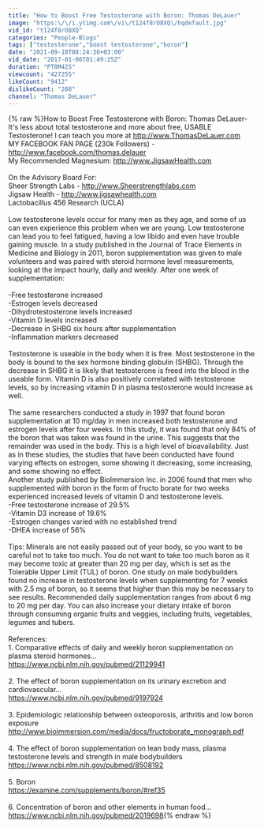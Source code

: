 ```yaml
---
title: "How to Boost Free Testosterone with Boron: Thomas DeLauer"
image: "https:\/\/i.ytimg.com\/vi\/t124f8rO8XQ\/hqdefault.jpg"
vid_id: "t124f8rO8XQ"
categories: "People-Blogs"
tags: ["testosterone","boost testosterone","boron"]
date: "2021-09-18T08:24:36+03:00"
vid_date: "2017-01-06T01:49:25Z"
duration: "PT8M42S"
viewcount: "427255"
likeCount: "9412"
dislikeCount: "208"
channel: "Thomas DeLauer"
---
```

{% raw %}How to Boost Free Testosterone with Boron: Thomas DeLauer- <br />It's less about total testosterone and more about free, USABLE Testosterone! I can teach you more at <a rel="nofollow" target="blank" href="http://www.ThomasDeLauer.com">http://www.ThomasDeLauer.com</a><br />MY FACEBOOK FAN PAGE (230k Followers) - <a rel="nofollow" target="blank" href="http://www.facebook.com/thomas.delauer">http://www.facebook.com/thomas.delauer</a> <br />My Recommended Magnesium: <a rel="nofollow" target="blank" href="http://www.JigsawHealth.com">http://www.JigsawHealth.com</a><br /><br />On the Advisory Board For:<br />Sheer Strength Labs - <a rel="nofollow" target="blank" href="http://www.Sheerstrengthlabs.com">http://www.Sheerstrengthlabs.com</a><br />Jigsaw Health - <a rel="nofollow" target="blank" href="http://www.jigsawhealth.com">http://www.jigsawhealth.com</a><br />Lactobacillus 456 Research (UCLA)<br /><br />Low testosterone levels occur for many men as they age, and some of us can even experience this problem when we are young. Low testosterone can lead you to feel fatigued, having a low libido and even have trouble gaining muscle. In a study published in the Journal of Trace Elements in Medicine and Biology in 2011, boron supplementation was given to male volunteers and was paired with steroid hormone level measurements, looking at the impact hourly, daily and weekly. After one week of supplementation:<br /><br />-Free testosterone increased<br />-Estrogen levels decreased<br />-Dihydrotestosterone levels increased<br />-Vitamin D levels increased<br />-Decrease in SHBG six hours after supplementation<br />-Inflammation markers decreased<br /><br />Testosterone is useable in the body when it is free. Most testosterone in the body is bound to the sex hormone binding globulin (SHBG). Through the decrease in SHBG it is likely that testosterone is freed into the blood in the useable form. Vitamin D is also positively correlated with testosterone levels, so by increasing vitamin D in plasma testosterone would increase as well. <br /><br />The same researchers conducted a study in 1997 that found boron supplementation at 10 mg/day in men increased both testosterone and estrogen levels after four weeks. In this study, it was found that only 84% of the boron that was taken was found in the urine. This suggests that the remainder was used in the body. This is a high level of bioavailability. Just as in these studies, the studies that have been conducted have found varying effects on estrogen, some showing it decreasing, some increasing, and some showing no effect. <br />Another study published by BioImmersion Inc. in 2006 found that men who supplemented with boron in the form of fructo borate for two weeks experienced increased levels of vitamin D and testosterone levels. <br />-Free testosterone increase of 29.5%<br />-Vitamin D3 increase of 19.6%<br />-Estrogen changes varied with no established trend<br />-DHEA increase of 56%<br /><br />Tips: Minerals are not easily passed out of your body, so you want to be careful not to take too much. You do not want to take too much boron as it may become toxic at greater than 20 mg per day, which is set as the Tolerable Upper Limit (TUL) of boron. One study on male bodybuilders found no increase in testosterone levels when supplementing for 7 weeks with 2.5 mg of boron, so it seems that higher than this may be necessary to see results. Recommended daily supplementation ranges from about 6 mg to 20 mg per day. You can also increase your dietary intake of boron through consuming organic fruits and veggies, including fruits, vegetables, legumes and tubers.<br /><br />References: <br />1. Comparative effects of daily and weekly boron supplementation on plasma steroid hormones…<br /><a rel="nofollow" target="blank" href="https://www.ncbi.nlm.nih.gov/pubmed/21129941">https://www.ncbi.nlm.nih.gov/pubmed/21129941</a> <br /><br />2. The effect of boron supplementation on its urinary excretion and cardiovascular…<br /><a rel="nofollow" target="blank" href="https://www.ncbi.nlm.nih.gov/pubmed/9197924">https://www.ncbi.nlm.nih.gov/pubmed/9197924</a><br /><br />3. Epidemiologic relationship between osteoporosis, arthritis and low boron exposure<br /><a rel="nofollow" target="blank" href="http://www.bioimmersion.com/media/docs/fructoborate_monograph.pdf">http://www.bioimmersion.com/media/docs/fructoborate_monograph.pdf</a> <br /><br />4. The effect of boron supplementation on lean body mass, plasma testosterone levels and strength in male bodybuilders<br /><a rel="nofollow" target="blank" href="https://www.ncbi.nlm.nih.gov/pubmed/8508192">https://www.ncbi.nlm.nih.gov/pubmed/8508192</a> <br /><br />5. Boron<br /><a rel="nofollow" target="blank" href="https://examine.com/supplements/boron/#ref35">https://examine.com/supplements/boron/#ref35</a> <br /><br />6. Concentration of boron and other elements in human food…<br /><a rel="nofollow" target="blank" href="https://www.ncbi.nlm.nih.gov/pubmed/2019698">https://www.ncbi.nlm.nih.gov/pubmed/2019698</a>{% endraw %}
